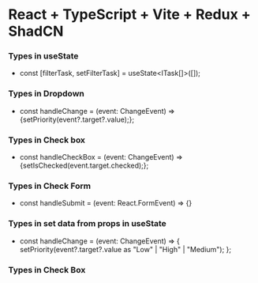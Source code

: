 # React + TypeScript + Vite + Redux + ShadCN

### Types in useState

- const [filterTask, setFilterTask] = useState<ITask[]>([]);

### Types in Dropdown

- const handleChange = (event: ChangeEvent<HTMLSelectElement>) => {setPriority(event?.target?.value);};

### Types in Check box

- const handleCheckBox = (event: ChangeEvent<HTMLInputElement>) => {setIsChecked(event.target.checked);};

### Types in Check Form

- const handleSubmit = (event: React.FormEvent<HTMLFormElement>) => {}

### Types in set data from props in useState

- const handleChange = (event: ChangeEvent<HTMLSelectElement>) => {
  setPriority(event?.target?.value as "Low" | "High" | "Medium");
  };

### Types in Check Box
